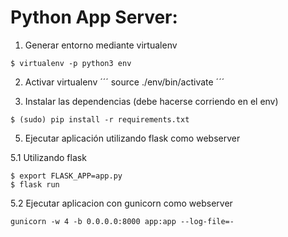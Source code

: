 # Python App Server:

1. Generar entorno mediante virtualenv

```
$ virtualenv -p python3 env
```
2. Activar virtualenv
´´´
source ./env/bin/activate
´´´

3. Instalar las dependencias (debe hacerse corriendo en el env)
```
$ (sudo) pip install -r requirements.txt
```

5. Ejecutar aplicación utilizando flask como webserver

5.1 Utilizando flask
```
$ export FLASK_APP=app.py
$ flask run
```

5.2 Ejecutar aplicacion con gunicorn como webserver
```
gunicorn -w 4 -b 0.0.0.0:8000 app:app --log-file=-
```
